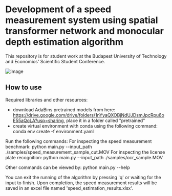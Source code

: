 # Development of a speed measurement system using spatial transformer network and monocular depth estimation algorithm

This repository is for student work at the Budapest University of Technology and Economics' Scientific Student Conference.

![image](https://github.com/Kurtiadam/speedcam_cvs/assets/98428367/51f2c69d-5758-4fde-9175-7b40dd9e4655)

## How to use 
Required libraries and other resources:
- download AdaBins pretrained models from here: https://drive.google.com/drive/folders/1nYyaQXOBjNdUJDsmJpcRpu6oE55aQoLA?usp=sharing, place it in a folder called "pretrained"
- create virtual environment with conda using the following command: conda env create -f environment.yaml

Run the following commands:
For inspecting the speed measurement benchmark: python main.py --input_path ./samples/speed_measurement_sample_cut.MOV
For inspecting the license plate recognition: python main.py --input_path ./samples/ocr_sample.MOV

Other commands can be viewed by: python main.py --help

You can exit the running of the algorithm by pressing 'q' or waiting for the input to finish. Upon completion, the speed measurement results will be saved in an excel file named 'speed_estimation_results.xlsx'.
